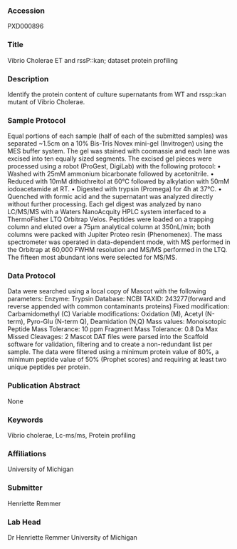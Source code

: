 ### Accession
PXD000896

### Title
Vibrio Cholerae ET and rssP::kan; dataset protein profiling

### Description
Identify the protein content of culture supernatants from WT and rssp::kan mutant of Vibrio Cholerae.

### Sample Protocol
Equal portions of each sample (half of each of the submitted samples) was separated ~1.5cm on a 10% Bis-Tris Novex mini-gel (Invitrogen) using the MES buffer system. The gel was stained with coomassie and each lane was excised into ten equally sized segments. The excised gel pieces were processed using a robot (ProGest, DigiLab) with the following protocol: • Washed with 25mM ammonium bicarbonate followed by acetonitrile. • Reduced with 10mM dithiothreitol at 60°C followed by alkylation with 50mM iodoacetamide at RT. • Digested with trypsin (Promega) for 4h at 37°C. • Quenched with formic acid and the supernatant was analyzed directly without further processing. Each gel digest was analyzed by nano LC/MS/MS with a Waters NanoAcquity HPLC system interfaced to a ThermoFisher LTQ Orbitrap Velos. Peptides were loaded on a trapping column and eluted over a 75µm analytical column at 350nL/min; both columns were packed with Jupiter Proteo resin (Phenomenex). The mass spectrometer was operated in data-dependent mode, with MS performed in the Orbitrap at 60,000 FWHM resolution and MS/MS performed in the LTQ. The fifteen most abundant ions were selected for MS/MS.

### Data Protocol
Data were searched using a local copy of Mascot with the following parameters: Enzyme: Trypsin Database: NCBI TAXID: 243277(forward and reverse appended with common contaminants proteins) Fixed modification: Carbamidomethyl (C) Variable modifications: Oxidation (M), Acetyl (N-term), Pyro-Glu (N-term Q), Deamidation (N,Q) Mass values: Monoisotopic Peptide Mass Tolerance: 10 ppm Fragment Mass Tolerance: 0.8 Da Max Missed Cleavages: 2 Mascot DAT files were parsed into the Scaffold software for validation, filtering and to create a non-redundant list per sample. The data were filtered using a minimum protein value of 80%, a minimum peptide value of 50% (Prophet scores) and requiring at least two unique peptides per protein.

### Publication Abstract
None

### Keywords
Vibrio cholerae, Lc-ms/ms, Protein profiling

### Affiliations
University of Michigan

### Submitter
Henriette Remmer

### Lab Head
Dr Henriette Remmer
University of Michigan


